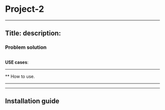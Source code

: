 # Project-2   
---
Title: 
description: 
---

### Problem solution



## 

**USE cases**:  



---
** How to use.

---




---
## Installation guide
